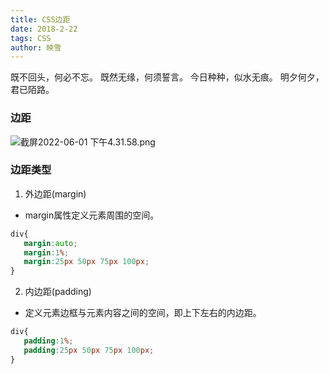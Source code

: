 ```yaml
---
title: CSS边距
date: 2018-2-22
tags: CSS
author: 映雪
---
```


既不回头，何必不忘。 既然无缘，何须誓言。 今日种种，似水无痕。 明夕何夕，君已陌路。

<!--more-->

### 边距

![截屏2022-06-01 下午4.31.58.png](/images/2022/06/01/gqlZcurBNxSUGmO.png)

### 边距类型

1. 外边距(margin)

- margin属性定义元素周围的空间。

```css
div{
   margin:auto;
   margin:1%;
   margin:25px 50px 75px 100px;
}
```


2. 内边距(padding)

- 定义元素边框与元素内容之间的空间，即上下左右的内边距。


```css
div{
   padding:1%;
   padding:25px 50px 75px 100px;
}
```

